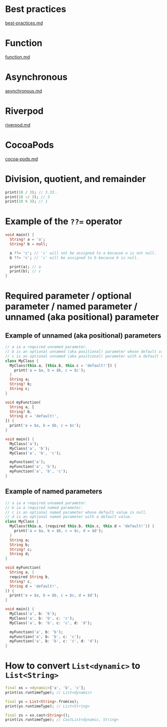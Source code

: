 # Best practices
[best-practices.md](markdown/best-practices.md)

# Function
[function.md](markdown/function.md)

# Asynchronous
[asynchronous.md](markdown/asynchronous.md)

# Riverpod
[riverpod.md](markdown/riverpod.md)

# CocoaPods
[cocoa-pods.md](markdown/cocoa-pods.md)

# Division, quotient, and remainder
```dart
print(10 / 3); // 3.33..
print(10 ~/ 3); // 3
print(10 % 3); // 1
```

# Example of the `??=` operator
```dart
void main() {
  String? a = 'a';
  String? b = null;

  a ??= 'c'; // 'c' will not be assigned to a because a is not null.
  b ??= 'c'; // 'c' will be assigned to b because b is null.

  print(a); // a
  print(b); // c
}
```

# Required parameter / optional parameter / named parameter / unnamed (aka positional) parameter
## Example of unnamed (aka positional) parameters
```dart
// a ia a required unnamed parameter.
// b is an optional unnamed (aka positional) parameter whose default value is null.
// c is an optional unnamed (aka positional) parameter with a default value.
class MyClass {
  MyClass(this.a, [this.b, this.c = 'default!']) {
    print('a = $a, b = $b, c = $c');
  }
  String a;
  String? b;
  String c;
}

void myFunction(
  String a, [
  String? b,
  String c = 'default!',
]) {
  print('a = $a, b = $b, c = $c');
}

void main() {
  MyClass('a');
  MyClass('a', 'b');
  MyClass('a', 'b', 'c');

  myFunction('a');
  myFunction('a', 'b');
  myFunction('a', 'b', 'c');
}
```

## Example of named parameters
```dart
// a ia a required unnamed parameter.
// b ia a required named parameter.
// c is an optional named parameter whose default value is null.
// d is an optional named parameter with a default value.
class MyClass {
  MyClass(this.a, {required this.b, this.c, this.d = 'default!'}) {
    print('a = $a, b = $b, c = $c, d = $d');
  }
  String a;
  String b;
  String? c;
  String d;
}

void myFunction(
  String a, {
  required String b,
  String? c,
  String d = 'default!',
}) {
  print('a = $a, b = $b, c = $c, d = $d');
}

void main() {
  MyClass('a', b: 'b');
  MyClass('a', b: 'b', c: 'c');
  MyClass('a', b: 'b', c: 'c', d: 'd');

  myFunction('a', b: 'b');
  myFunction('a', b: 'b', c: 'c');
  myFunction('a', b: 'b', c: 'c', d: 'd');
}
```

# How to convert `List<dynamic>` to `List<String>`
```dart
final xs = <dynamic>['a', 'b', 'c'];
print(xs.runtimeType); // List<dynamic>

final ys = List<String>.from(xs);
print(ys.runtimeType); // List<String>

final zs = xs.cast<String>();
print(zs.runtimeType); // CastList<dynamic, String>
```

